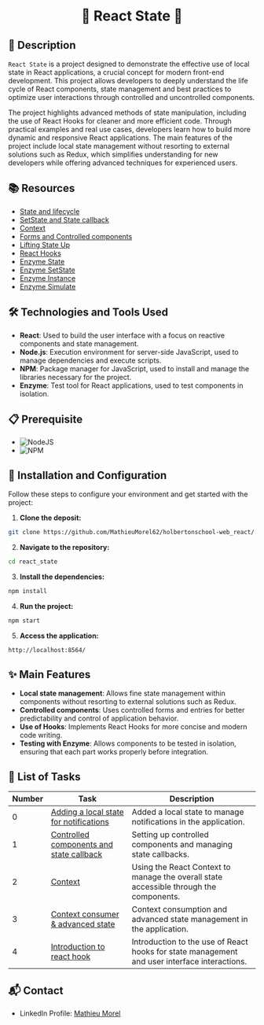 # <p align="center">🌟 React State 🌟</p>

## 📝 Description

`React State` is a project designed to demonstrate the effective use of local state in React applications, a crucial concept for modern front-end development. This project allows developers to deeply understand the life cycle of React components, state management and best practices to optimize user interactions through controlled and uncontrolled components.

The project highlights advanced methods of state manipulation, including the use of React Hooks for cleaner and more efficient code. Through practical examples and real use cases, developers learn how to build more dynamic and responsive React applications. The main features of the project include local state management without resorting to external solutions such as Redux, which simplifies understanding for new developers while offering advanced techniques for experienced users.

## 📚 Resources

- [State and lifecycle](https://legacy.reactjs.org/docs/state-and-lifecycle.html)
- [SetState and State callback](https://legacy.reactjs.org/docs/react-component.html)
- [Context](https://legacy.reactjs.org/docs/context.html)
- [Forms and Controlled components](https://legacy.reactjs.org/docs/forms.html)
- [Lifting State Up](https://legacy.reactjs.org/docs/lifting-state-up.html)
- [React Hooks](https://legacy.reactjs.org/docs/hooks-intro.html)
- [Enzyme State](https://enzymejs.github.io/enzyme/docs/api/ReactWrapper/state.html)
- [Enzyme SetState](https://enzymejs.github.io/enzyme/docs/api/ShallowWrapper/setState.html)
- [Enzyme Instance](https://enzymejs.github.io/enzyme/docs/api/ShallowWrapper/instance.html)
- [Enzyme Simulate](https://enzymejs.github.io/enzyme/docs/api/ShallowWrapper/simulate.html)

## 🛠️ Technologies and Tools Used

- **React**: Used to build the user interface with a focus on reactive components and state management.
- **Node.js**: Execution environment for server-side JavaScript, used to manage dependencies and execute scripts.
- **NPM**: Package manager for JavaScript, used to install and manage the libraries necessary for the project.
- **Enzyme**: Test tool for React applications, used to test components in isolation.

## 📋 Prerequisite

- ![ NodeJS](https://img.shields.io/badge/node.js-12.x.x-green)
- ![ NPM](https://img.shields.io/badge/npm-6.x.x-blue)

## 🚀 Installation and Configuration

Follow these steps to configure your environment and get started with the project:

1. **Clone the deposit:**

```sh
git clone https://github.com/MathieuMorel62/holbertonschool-web_react/
```

2. **Navigate to the repository:**

```sh
cd react_state
```

3. **Install the dependencies:**

```sh
npm install
```

4. **Run the project:**

```sh
npm start
```

5. **Access the application:**

```sh
http://localhost:8564/
```

## ✨ Main Features

- **Local state management**: Allows fine state management within components without resorting to external solutions such as Redux.
- **Controlled components**: Uses controlled forms and entries for better predictability and control of application behavior.
- **Use of Hooks**: Implements React Hooks for more concise and modern code writing.
- **Testing with Enzyme**: Allows components to be tested in isolation, ensuring that each part works properly before integration.

## 📝 List of Tasks

| Number | Task | Description |
| ------ | ------------------------------------------------------------------------------------------------------------------------------------------------- | ------------------------------------------------------------------------------------------------------------- |
| 0 | [Adding a local state for notifications](https://github.com/MathieuMorel62/holbertonschool-web_react/tree/main/react_state/task_0) | Added a local state to manage notifications in the application. |
| 1 | [Controlled components and state callback](https://github.com/MathieuMorel62/holbertonschool-web_react/tree/main/react_state/task_1) | Setting up controlled components and managing state callbacks. |
| 2 | [Context](https://github.com/MathieuMorel62/holbertonschool-web_react/tree/main/react_state/task_2) | Using the React Context to manage the overall state accessible through the components. |
| 3 | [Context consumer & advanced state](https://github.com/MathieuMorel62/holbertonschool-web_react/tree/main/react_state/task_3) | Context consumption and advanced state management in the application. |
| 4 | [Introduction to react hook](https://github.com/MathieuMorel62/holbertonschool-web_react/tree/main/react_state/task_4) | Introduction to the use of React hooks for state management and user interface interactions. |

## 📬 Contact

- LinkedIn Profile: [Mathieu Morel](https://www.linkedin.com/in/mathieu-morel62/)
